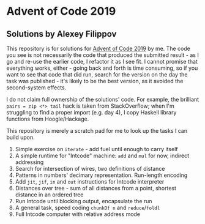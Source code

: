 # Advent of Code 2019
## Solutions by Alexey Filippov

This repository is for solutions for [Advent of Code 2019](https://adventofcode.com/2019) by me.
The code you see is not necessarily the code that produced the submitted result - as I go and re-use
the earlier code, I refactor it as I see fit. I cannot promise that everything works, either - 
going back and forth is time consuming, so if you want to see that code that did run, search for the 
version on the day the task was published - it's likely to be the best version, as it avoided 
the second-system effects.

I do not claim full ownership of the solutions' code. For example, the brilliant `pairs = zip <*> tail` hack is taken from StackOverflow; 
when I'm struggling to find a proper import (e.g. day 4), I copy Haskell library functions from Hoogle/Hackage.

This repository is merely a scratch pad for me to look up the tasks I can build upon.

 1. Simple exercise on `iterate` - add fuel until enough to carry itself
 2. A simple runtime for "Intcode" machine: `add` and `mul` for now, indirect addressing
 3. Search for intersection of wires, two definitions of distance
 4. Patterns in numbers' decimary representation. Run-length encoding
 5. Add `jit`, `jif`, `in` and `out` instructions for Intcode interpreter
 6. Distances over tree - sum of all distances from a point, shortest distance in an ordered tree
 7. Run Intcode until blocking output, encapsulate the run
 8. A general task, speed coding `chunkOf n` and `reduce`/`foldl`
 9. Full Intcode computer with relative address mode
